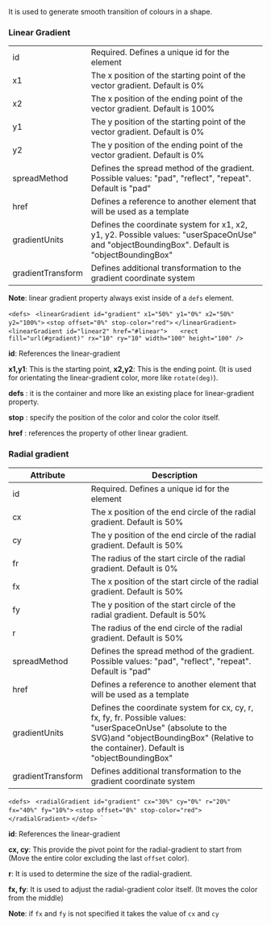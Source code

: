 It is used to generate smooth transition of colours in a shape.

### Linear Gradient 

|                   |                                                                                                                                             |
| ----------------- | ------------------------------------------------------------------------------------------------------------------------------------------- |
| id                | Required. Defines a unique id for the <linearGradient> element                                                                              |
| x1                | The x position of the starting point of the vector gradient. Default is 0%                                                                  |
| x2                | The x position of the ending point of the vector gradient. Default is 100%                                                                  |
| y1                | The y position of the starting point of the vector gradient. Default is 0%                                                                  |
| y2                | The y position of the ending point of the vector gradient. Default is 0%                                                                    |
| spreadMethod      | Defines the spread method of the gradient. Possible values: "pad", "reflect", "repeat". Default is "pad"                                    |
| href              | Defines a reference to another <linearGradient> element that will be used as a template                                                     |
| gradientUnits     | Defines the coordinate system for x1, x2, y1, y2. Possible values: "userSpaceOnUse" and "objectBoundingBox". Default is "objectBoundingBox" |
| gradientTransform | Defines additional transformation to the gradient coordinate system                                                                         |
**Note**: linear gradient property always exist inside of a `defs` element.

`<defs>`
` <linearGradient id="gradient" x1="50%" y1="0%" x2="50%" y2="100%">`
     `<stop offset="0%" stop-color="red">`
` </linearGradient> `
` <linearGradient id="linear2" href="#linear"> 
  `<stop />`
`</linearGradient>`
`</defs>
`<rect fill="url(#gradient)" rx="10" ry="10" width="100" height="100" />`

**id**: References the linear-gradient 

**x1,y1**: This is the starting point, **x2,y2**: This is the ending point. (It is used for orientating the linear-gradient color, more like `rotate(deg)`).

**defs** : it is the container and more like an existing place for linear-gradient property.

**stop** : specify the position of the color and color the color itself.

**href** : references the property of other linear gradient.

### Radial gradient 

| Attribute         | Description                                                                                                                                                                                         |
| ----------------- | --------------------------------------------------------------------------------------------------------------------------------------------------------------------------------------------------- |
| id                | Required. Defines a unique id for the <radialGradient> element                                                                                                                                      |
| cx                | The x position of the end circle of the radial gradient. Default is 50%                                                                                                                             |
| cy                | The y position of the end circle of the radial gradient. Default is 50%                                                                                                                             |
| fr                | The radius of the start circle of the radial gradient. Default is 0%                                                                                                                                |
| fx                | The x position of the start circle of the radial gradient. Default is 50%                                                                                                                           |
| fy                | The y position of the start circle of the radial gradient. Default is 50%                                                                                                                           |
| r                 | The radius of the end circle of the radial gradient. Default is 50%                                                                                                                                 |
| spreadMethod      | Defines the spread method of the gradient. Possible values: "pad", "reflect", "repeat". Default is "pad"                                                                                            |
| href              | Defines a reference to another <radialGradient> element that will be used as a template                                                                                                             |
| gradientUnits     | Defines the coordinate system for cx, cy, r, fx, fy, fr. Possible values: "userSpaceOnUse" (absolute to the SVG)and "objectBoundingBox" (Relative to the container). Default is "objectBoundingBox" |
| gradientTransform | Defines additional transformation to the gradient coordinate system                                                                                                                                 |

`<defs>`
` <radialGradient id="gradient" cx="30%" cy="0%" r="20%" fx="40%" fy="10%">`
     `<stop offset="0%" stop-color="red">`
` </radialGradient> `
`</defs>
`<rect fill="url(#gradient)" rx="10" ry="10" width="100" height="100" />`

**id**: References the linear-gradient 

**cx, cy**: This provide the pivot point for the radial-gradient to start from (Move the entire color excluding the last `offset` color).

**r**: It is used to determine the size of the radial-gradient.

**fx, fy**: It is used to adjust the radial-gradient color itself. (It moves the color from the middle)

**Note**: if `fx` and `fy` is not specified it takes the value of `cx` and `cy`




